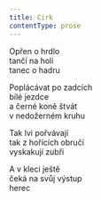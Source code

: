 ```yaml
---
title: Cirk
contentType: prose
---
```


Opřen o hrdlo  
tančí na holi  
tanec o hadru

Poplácávat po zadcích  
bílé jezdce  
a černé koně štvát  
v nedožerném kruhu

Tak lvi pořvávají  
tak z hořících obručí  
vyskakují zubři

A v kleci ještě  
čeká na svůj výstup  
herec
